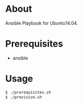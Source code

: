 About
====

Ansible Playbook for Ubuntu14.04.

Prerequisites
====

* ansible

Usage
====

```sh
$ ./prerequisites.sh
$ ./provision.sh
```
